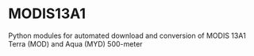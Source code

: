 # MODIS13A1
Python modules for automated download and conversion of MODIS 13A1 Terra (MOD) and Aqua  (MYD) 500-meter
